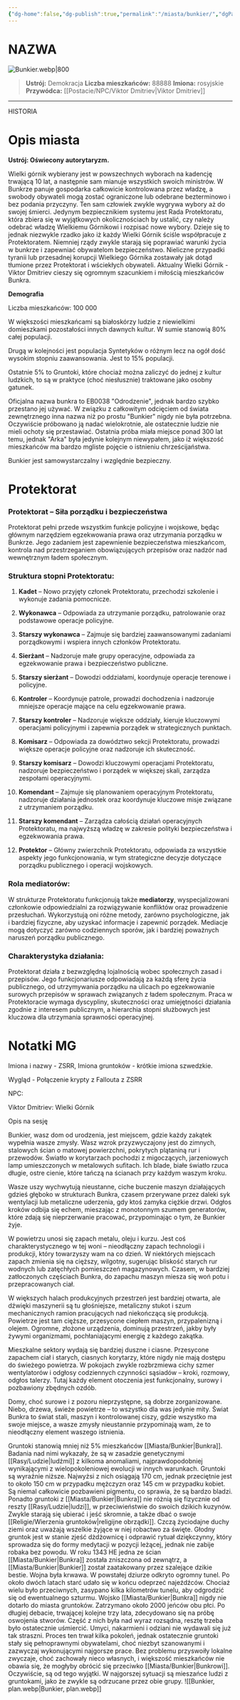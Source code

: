 ```yaml
---
{"dg-home":false,"dg-publish":true,"permalink":"/miasta/bunkier/","dgPassFrontmatter":true}
---
```


# NAZWA

![Bunkier.webp|800](/img/user/Vault/Grafiki/Lore/Bunkier.webp)

> **Ustrój:** Demokracja
> **Liczba mieszkańców:** 88888
> **Imiona:** rosyjskie
> **Przywódca:** [[Postacie/NPC/Viktor Dmitriev\|Viktor Dmitriev]]

---

HISTORIA
# Opis miasta

**Ustrój: Oświecony autorytaryzm.**

Wielki górnik wybierany jest w powszechnych wyborach na kadencję trwającą 10 lat, a następnie sam mianuje wszystkich swoich ministrów. W Bunkrze panuje gospodarka całkowicie kontrolowana przez władzę, a swobody obywateli mogą zostać ograniczone lub odebrane bezterminowo i bez podania przyczyny. Ten sam człowiek zwykle wygrywa wybory aż do swojej śmierci. Jedynym bezpiecznikiem systemu jest Rada Protektoratu, która zbiera się w wyjątkowych okolicznościach by ustalić, czy należy odebrać władzę Wielkiemu Górnikowi i rozpisać nowe wybory. Dzieje się to jednak niezwykle rzadko jako iż każdy Wielki Górnik ściśle współpracuje z Protektoratem. Niemniej rządy zwykle starają się poprawiać warunki życia w bunkrze i zapewniać obywatelom bezpieczeństwo. Nieliczne przypadki tyranii lub przesadnej korupcji Wielkiego Górnika zostawały jak dotąd tłumione przez Protektorat i wściekłych obywateli. Aktualny Wielki Górnik - Viktor Dmitriev cieszy się ogromnym szacunkiem i miłością mieszkańców Bunkra.

**Demografia**

Liczba mieszkańców: 100 000

W większości mieszkańcami są białoskórzy ludzie z niewielkimi domieszkami pozostałości innych dawnych kultur. W sumie stanowią 80% całej populacji.

Drugą w kolejności jest populacja Syntetyków o różnym lecz na ogół dość wysokim stopniu zaawansowania. Jest to 15% populacji.

Ostatnie 5% to Gruntoki, które chociaż można zaliczyć do jednej z kultur ludzkich, to są w praktyce (choć niesłusznie) traktowane jako osobny gatunek.

Oficjalna nazwa bunkra to EB0038 "Odrodzenie", jednak bardzo szybko przestano jej używać. W związku z całkowitym odcięciem od świata zewnętrznego inna nazwa niż po prostu "Bunkier" nigdy nie była potrzebna. Oczywiście próbowano ją nadać wielokrotnie, ale ostatecznie ludzie nie mieli ochoty się przestawiać. Ostatnia próba miała miejsce ponad 300 lat temu, jednak "Arka" była jedynie kolejnym niewypałem, jako iż większość mieszkańców ma bardzo mgliste pojęcie o istnieniu chrześcijaństwa.

Bunkier jest samowystarczalny i względnie bezpieczny.

# Protektorat

### **Protektorat** – Siła porządku i bezpieczeństwa

Protektorat pełni przede wszystkim funkcje policyjne i wojskowe, będąc głównym narzędziem egzekwowania prawa oraz utrzymania porządku w Bunkrze. Jego zadaniem jest zapewnienie bezpieczeństwa mieszkańcom, kontrola nad przestrzeganiem obowiązujących przepisów oraz nadzór nad wewnętrznym ładem społecznym.

### **Struktura stopni Protektoratu:**

1. **Kadet** – Nowo przyjęty członek Protektoratu, przechodzi szkolenie i wykonuje zadania pomocnicze.
    
2. **Wykonawca** – Odpowiada za utrzymanie porządku, patrolowanie oraz podstawowe operacje policyjne.
    
3. **Starszy wykonawca** – Zajmuje się bardziej zaawansowanymi zadaniami porządkowymi i wspiera innych członków Protektoratu.
    
4. **Sierżant** – Nadzoruje małe grupy operacyjne, odpowiada za egzekwowanie prawa i bezpieczeństwo publiczne.
    
5. **Starszy sierżant** – Dowodzi oddziałami, koordynuje operacje terenowe i policyjne.
    
6. **Kontroler** – Koordynuje patrole, prowadzi dochodzenia i nadzoruje mniejsze operacje mające na celu egzekwowanie prawa.
    
7. **Starszy kontroler** – Nadzoruje większe oddziały, kieruje kluczowymi operacjami policyjnymi i zapewnia porządek w strategicznych punktach.
    
8. **Komisarz** – Odpowiada za dowództwo sekcji Protektoratu, prowadzi większe operacje policyjne oraz nadzoruje ich skuteczność.
    
9. **Starszy komisarz** – Dowodzi kluczowymi operacjami Protektoratu, nadzoruje bezpieczeństwo i porządek w większej skali, zarządza zespołami operacyjnymi.
    
10. **Komendant** – Zajmuje się planowaniem operacyjnym Protektoratu, nadzoruje działania jednostek oraz koordynuje kluczowe misje związane z utrzymaniem porządku.
    
11. **Starszy komendant** – Zarządza całością działań operacyjnych Protektoratu, ma najwyższą władzę w zakresie polityki bezpieczeństwa i egzekwowania prawa.
    
12. **Protektor** – Główny zwierzchnik Protektoratu, odpowiada za wszystkie aspekty jego funkcjonowania, w tym strategiczne decyzje dotyczące porządku publicznego i operacji wojskowych.
    

### **Rola mediatorów:**

W strukturze Protektoratu funkcjonują także **mediatorzy**, wyspecjalizowani członkowie odpowiedzialni za rozwiązywanie konfliktów oraz prowadzenie przesłuchań. Wykorzystują oni różne metody, zarówno psychologiczne, jak i bardziej fizyczne, aby uzyskać informacje i zapewnić porządek. Mediacje mogą dotyczyć zarówno codziennych sporów, jak i bardziej poważnych naruszeń porządku publicznego.

### **Charakterystyka działania:**

Protektorat działa z bezwzględną lojalnością wobec społecznych zasad i przepisów. Jego funkcjonariusze odpowiadają za każdą sferę życia publicznego, od utrzymywania porządku na ulicach po egzekwowanie surowych przepisów w sprawach związanych z ładem społecznym. Praca w Protektoracie wymaga dyscypliny, skuteczności oraz umiejętności działania zgodnie z interesem publicznym, a hierarchia stopni służbowych jest kluczowa dla utrzymania sprawności operacyjnej.


# Notatki MG

Imiona i nazwy - ZSRR, Imiona gruntoków - krótkie imiona szwedzkie.

Wygląd - Połączenie krypty z Fallouta z ZSRR

NPC:

Viktor Dmitriev: Wielki Górnik

Opis na sesję

Bunkier, wasz dom od urodzenia, jest miejscem, gdzie każdy zakątek wypełnia wasze zmysły. Wasz wzrok przyzwyczajony jest do zimnych, stalowych ścian o matowej powierzchni, pokrytych plątaniną rur i przewodów. Światło w korytarzach pochodzi z migoczących, jarzeniowych lamp umieszczonych w metalowych sufitach. Ich blade, białe światło rzuca długie, ostre cienie, które tańczą na ścianach przy każdym waszym kroku.

Wasze uszy wychwytują nieustanne, ciche buczenie maszyn działających gdzieś głęboko w strukturach Bunkra, czasem przerywane przez daleki syk wentylacji lub metaliczne uderzenia, gdy ktoś zamyka ciężkie drzwi. Odgłos kroków odbija się echem, mieszając z monotonnym szumem generatorów, które zdają się nieprzerwanie pracować, przypominając o tym, że Bunkier żyje.

W powietrzu unosi się zapach metalu, oleju i kurzu. Jest coś charakterystycznego w tej woni – nieodłączny zapach technologii i produkcji, który towarzyszy wam na co dzień. W niektórych miejscach zapach zmienia się na cięższy, wilgotny, sugerując bliskość starych rur wodnych lub zatęchłych pomieszczeń magazynowych. Czasem, w bardziej zatłoczonych częściach Bunkra, do zapachu maszyn miesza się woń potu i przepracowanych ciał.

W większych halach produkcyjnych przestrzeń jest bardziej otwarta, ale dźwięki maszynerii są tu głośniejsze, metaliczny stukot i szum mechanicznych ramion pracujących nad niekończącą się produkcją. Powietrze jest tam cięższe, przesycone ciepłem maszyn, przypalenizną i olejem. Ogromne, złożone urządzenia, dominują przestrzeń, jakby były żywymi organizmami, pochłaniającymi energię z każdego zakątka.

Mieszkalne sektory wydają się bardziej duszne i ciasne. Przesycone zapachem ciał i starych, ciasnych korytarzy, które nigdy nie mają dostępu do świeżego powietrza. W pokojach zwykle rozbrzmiewa cichy szmer wentylatorów i odgłosy codziennych czynności sąsiadów – kroki, rozmowy, odgłos talerzy. Tutaj każdy element otoczenia jest funkcjonalny, surowy i pozbawiony zbędnych ozdób.

Domy, choć surowe i z pozoru nieprzystępne, są dobrze zorganizowane. Niebo, drzewa, świeże powietrze – to wszystko dla was jedynie mity. Świat Bunkra to świat stali, maszyn i kontrolowanej ciszy, gdzie wszystko ma swoje miejsce, a wasze zmysły nieustannie przypominają wam, że to nieodłączny element waszego istnienia.


Gruntoki stanowią mniej niż 5% mieszkańców [[Miasta/Bunkier\|Bunkra]]. Badania nad nimi wykazały, że są w zasadzie genetycznymi [[Rasy/Ludzie\|ludźmi]] z kilkoma anomaliami, najprawdopodobniej wynikającymi z wielopokoleniowej ewolucji w innych warunkach. Gruntoki są wyraźnie niższe. Najwyżsi z nich osiągają 170 cm, jednak przeciętnie jest to około 150 cm w przypadku mężczyzn oraz 145 cm w przypadku kobiet. Są niemal całkowicie pozbawieni pigmentu, co sprawia, że są bardzo bladzi. Ponadto gruntoki z [[Miasta/Bunkier\|Bunkra]] nie różnią się fizycznie od reszty [[Rasy/Ludzie\|ludzi]], w przeciwieństwie do swoich dzikich kuzynów. Zwykle starają się ubierać i jeść skromnie, a także dbać o swoje [[Religie/Wierzenia gruntoków\|religijne obrządki]]. Czczą życiodajne duchy ziemi oraz uważają wszelkie żyjące w niej robactwo za święte. Głodny gruntok jest w stanie zjeść dżdżownicę i odprawić rytuał dziękczynny, który sprowadza się do formy medytacji w pozycji leżącej, jednak nie zabije robaka bez powodu. W roku 1343 HE jedna ze ścian [[Miasta/Bunkier\|Bunkra]] została zniszczona od zewnątrz, a [[Miasta/Bunkier\|Bunkier]] został zaatakowany przez szalejące dzikie bestie. Wojna była krwawa. W powstałej dziurze odkryto ogromny tunel. Po około dwóch latach starć udało się w końcu odeprzeć najeźdźców. Chociaż wielu było przeciwnych, zasypano kilka kilometrów tunelu, aby odgrodzić się od ewentualnego szturmu. Wojsko [[Miasta/Bunkier\|Bunkra]] nigdy nie dotarło do miasta gruntoków. Zatrzymano około 2000 jeńców obu płci. Po długiej debacie, trwającej kolejne trzy lata, zdecydowano się na próbę oswojenia stworów. Część z nich była nad wyraz rozsądna, resztę trzeba było ostatecznie uśmiercić. Umyci, nakarmieni i odziani nie wydawali się już tak straszni. Proces ten trwał kilka pokoleń, jednak ostatecznie gruntoki stały się pełnoprawnymi obywatelami, choć niezbyt szanowanymi i zazwyczaj wykonującymi najgorsze prace. Bez problemu przyswoiły lokalne zwyczaje, choć zachowały nieco własnych, i większość mieszkańców nie obawia się, że mogłyby obrócić się przeciwko [[Miasta/Bunkier\|Bunkrowi]]. Oczywiście, są od tego wyjątki. W najgorszej sytuacji są mieszańce ludzi z gruntokami, jako że zwykle są odrzucane przez obie grupy.
![[Bunkier, plan.webp\|Bunkier, plan.webp]]